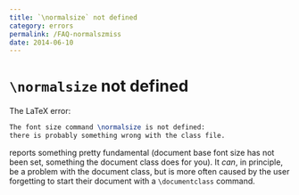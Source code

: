 ```yaml
---
title: `\normalsize` not defined
category: errors
permalink: /FAQ-normalszmiss
date: 2014-06-10
---
```


# `\normalsize` not defined

The LaTeX error:
```latex
The font size command \normalsize is not defined:
there is probably something wrong with the class file.
```
reports something pretty fundamental (document base font size has not
been set, something the document class does for you).  It _can_,
in principle, be a problem with the document class, but is more often
caused by the user forgetting to start their document with a
`\documentclass` command.

